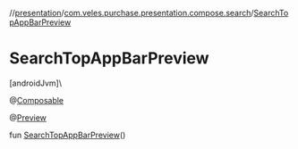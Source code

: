 //[presentation](../../index.md)/[com.veles.purchase.presentation.compose.search](index.md)/[SearchTopAppBarPreview](-search-top-app-bar-preview.md)

# SearchTopAppBarPreview

[androidJvm]\

@[Composable](https://developer.android.com/reference/kotlin/androidx/compose/runtime/Composable.html)

@[Preview](https://developer.android.com/reference/kotlin/androidx/compose/ui/tooling/preview/Preview.html)

fun [SearchTopAppBarPreview](-search-top-app-bar-preview.md)()
